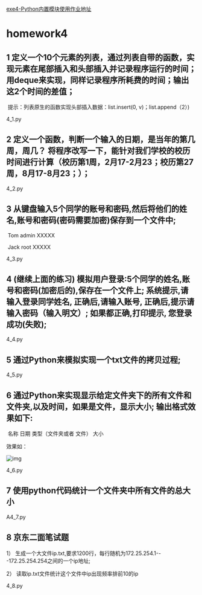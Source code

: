 [exe4-Python内置模块使用作业地址](https://note.youdao.com/ynoteshare/index.html?id=ba5af9a4c437d8f3078268f1a316a858&type=notebook#/9F34AF81E47747E4A7C4CC10E9807FDA)

# homework4



## 1 定义一个10个元素的列表，通过列表自带的函数，实现元素在尾部插入和头部插入并记录程序运行的时间；用deque来实现，同样记录程序所耗费的时间；输出这2个时间的差值；

​    提示：列表原生的函数实现头部插入数据：list.insert(0, v)；list.append（2）)

4_1.py



## 2 定义一个函数，判断一个输入的日期，是当年的第几周，周几？  将程序改写一下，能针对我们学校的校历时间进行计算（校历第1周，2月17-2月23；校历第27周，8月17-8月23；）；

4_2.py



## 3  从键盘输入5个同学的账号和密码,然后将他们的姓名,账号和密码(密码需要加密)保存到一个文件中;

​        Tom   admin   XXXXX

​        Jack   root      XXXXX   

4_3.py



## 4  (继续上面的练习) 模拟用户登录:5个同学的姓名,账号和密码(加密后的),保存在一个文件上;   系统提示,请输入登录同学姓名, 正确后,请输入账号, 正确后,提示请输入密码（输入明文）;  如果都正确,打印提示, 您登录成功(失败);



4_4.py

## 5  通过Python来模拟实现一个txt文件的拷贝过程;

4_5.py



## 6  通过Python来实现显示给定文件夹下的所有文件和文件夹,以及时间，如果是文件，显示大小; 输出格式效果如下:

​    名称         日期                   类型（文件夹或者 文件）       大小

效果如：

![img](https://note.youdao.com/yws/public/resource/ba5af9a4c437d8f3078268f1a316a858/xmlnote/9F34AF81E47747E4A7C4CC10E9807FDA/6D1E0ED1095C48A5B6DBDD08F53B8804/26160)

4_6.py



## 7 使用python代码统计一个文件夹中所有文件的总大小

A4_7.py



## 8 京东二面笔试题

1） 生成一个大文件ip.txt,要求1200行，每行随机为172.25.254.1---172.25.254.254之间的一个ip地址;

2） 读取ip.txt文件统计这个文件中ip出现频率排前10的ip

4_8.py